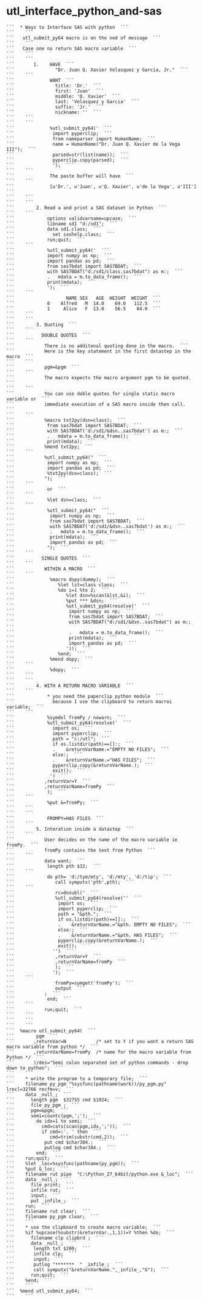 # utl_interface_python_and-sas

    ```  * Ways to Interface SAS with python  ```
    ```    ```
    ```   utl_submit_py64 macro is on the ned of message  ```
    ```    ```
    ```   Case one no return SAS macro variable  ```
    ```    ```
    ```    ```
    ```       1.    HAVE  ```
    ```               "Dr. Juan Q. Xavier Velasquez y Garcia, Jr."  ```
    ```    ```
    ```             WANT  ```
    ```               title: 'Dr.'  ```
    ```               first: 'Juan'  ```
    ```               middle: 'Q. Xavier'  ```
    ```               last: 'Velasquez y Garcia'  ```
    ```               suffix: 'Jr.'  ```
    ```               nickname: ''  ```
    ```    ```
    ```    ```
    ```             %utl_submit_py64('  ```
    ```              import pyperclip;  ```
    ```              from nameparser import HumanName;  ```
    ```              name = HumanName("Dr. Juan Q. Xavier de la Vega III");  ```
    ```              parsed=str(list(name));  ```
    ```              pyperclip.copy(parsed);  ```
    ```              ');  ```
    ```    ```
    ```             The paste buffer will have  ```
    ```    ```
    ```             [u'Dr.', u'Juan', u'Q. Xavier', u'de la Vega', u'III']  ```
    ```    ```
    ```    ```
    ```        2. Read a and print a SAS dataset in Python  ```
    ```    ```
    ```            options validvarname=upcase;  ```
    ```            libname sd1 "d:/sd1";  ```
    ```            data sd1.class;  ```
    ```              set sashelp.class;  ```
    ```            run;quit;  ```
    ```    ```
    ```            %utl_submit_py64('  ```
    ```            import numpy as np;  ```
    ```            import pandas as pd;  ```
    ```            from sas7bdat import SAS7BDAT;  ```
    ```            with SAS7BDAT("d:/sd1/class.sas7bdat") as m:;  ```
    ```            .   mdata = m.to_data_frame();  ```
    ```            print(mdata);  ```
    ```            ');  ```
    ```    ```
    ```                   NAME SEX   AGE  HEIGHT  WEIGHT  ```
    ```            0    Alfred   M  14.0    69.0   112.5  ```
    ```            1     Alice   F  13.0    56.5    84.0  ```
    ```    ```
    ```    ```
    ```        3. Quoting  ```
    ```    ```
    ```          DOUBLE QUOTES  ```
    ```    ```
    ```           There is no additonal quoting done in the macro.  ```
    ```           Here is the key statement in the first datastep in the macro  ```
    ```    ```
    ```           pgm=&pgm  ```
    ```    ```
    ```           The macro expects the macro argument pgm to be quoted.  ```
    ```    ```
    ```           You can use doble quotes for single static macro variable or  ```
    ```           immediate execution of a SAS macro inside then call.  ```
    ```    ```
    ```           %macro txt2py(dsn=class);  ```
    ```            from sas7bdat import SAS7BDAT;  ```
    ```            with SAS7BDAT('d:/sd1/&dsn..sas7bdat') as m:;  ```
    ```            .   mdata = m.to_data_frame();  ```
    ```            print(mdata);  ```
    ```           %mend txt2py;  ```
    ```    ```
    ```           %utl_submit_py64("  ```
    ```            import numpy as np;  ```
    ```            import pandas as pd;  ```
    ```            %txt2py(dsn=class);  ```
    ```           ");  ```
    ```    ```
    ```            or  ```
    ```    ```
    ```            %let dsn=class;  ```
    ```    ```
    ```            %utl_submit_py64("  ```
    ```             import numpy as np;  ```
    ```             from sas7bdat import SAS7BDAT;  ```
    ```             with SAS7BDAT('d:/sd1/&dsn..sas7bdat') as m:;  ```
    ```             .   mdata = m.to_data_frame();  ```
    ```             print(mdata);  ```
    ```             import pandas as pd;  ```
    ```            ");  ```
    ```    ```
    ```          SINGLE QUOTES  ```
    ```    ```
    ```           WITHIN A MACRO  ```
    ```    ```
    ```             %macro dopy(dummy);  ```
    ```                %let lst=class class;  ```
    ```                %do i=1 %to 2;  ```
    ```                   %let dsn=%scan(&lst,&i);  ```
    ```                   %put *** &dsn;  ```
    ```                   %utl_submit_py64(resolve('  ```
    ```                    import numpy as np;  ```
    ```                    from sas7bdat import SAS7BDAT;  ```
    ```                    with SAS7BDAT("d:/sd1/&dsn..sas7bdat") as m:;  ```
    ```                    .   mdata = m.to_data_frame();  ```
    ```                    print(mdata);  ```
    ```                    import pandas as pd;  ```
    ```                   '));  ```
    ```                %end;  ```
    ```             %mend dopy;  ```
    ```    ```
    ```             %dopy;  ```
    ```    ```
    ```    ```
    ```        4. WITH A RETURN MACRO VARIABLE  ```
    ```    ```
    ```            * you need the paperclip python module  ```
    ```              because I use the clipboard to return macroi variable;  ```
    ```    ```
    ```            %symdel fromPy / nowarn;  ```
    ```            %utl_submit_py64(resolve('  ```
    ```              import os;  ```
    ```              import pyperclip;  ```
    ```              path = "c:/utl";  ```
    ```              if os.listdir(path)==[]:;  ```
    ```              .    &returnVarName.="EMPTY NO FILES";  ```
    ```              else:;  ```
    ```              .    &returnVarName.="HAS FILES";  ```
    ```              pyperclip.copy(&returnVarName.);  ```
    ```              exit();  ```
    ```             ')  ```
    ```           ,returnVar=Y  ```
    ```           ,returnVarName=fromPy  ```
    ```            );  ```
    ```    ```
    ```            %put &=fromPy;  ```
    ```    ```
    ```    ```
    ```            FROMPY=HAS FILES  ```
    ```    ```
    ```        5. Interation inside a datastep  ```
    ```    ```
    ```           User decides on the name of the macro variable ie fromPy.  ```
    ```           fromPy contains the text from Python  ```
    ```    ```
    ```           data want;  ```
    ```            length pth $32;  ```
    ```    ```
    ```            do pth= 'd:/tym/mty', 'd:/mty', 'd:/tip';  ```
    ```               call symputx('pth',pth);  ```
    ```    ```
    ```               rc=dosubl('  ```
    ```               %utl_submit_py64(resolve(''  ```
    ```                import os;  ```
    ```                import pyperclip;  ```
    ```                path = "&pth.";  ```
    ```                if os.listdir(path)==[]:;  ```
    ```                .    &returnVarName.="&pth. EMPTY NO FILES";  ```
    ```                else:;  ```
    ```                .    &returnVarName.="&pth. HAS FILES";  ```
    ```                pyperclip.copy(&returnVarName.);  ```
    ```                exit();  ```
    ```              '')  ```
    ```               ,returnVar=Y  ```
    ```               ,returnVarName=fromPy  ```
    ```               );  ```
    ```              ');  ```
    ```    ```
    ```               fromPy=symget('fromPy');  ```
    ```               output  ```
    ```           ;  ```
    ```            end;  ```
    ```    ```
    ```           run;quit;  ```
    ```    ```
    ```    ```
    ```    ```
    ```  %macro utl_submit_py64(  ```
    ```        pgm  ```
    ```       ,returnVar=N           /* set to Y if you want a return SAS macro variable from python */  ```
    ```       ,returnVarName=fromPy  /* name for the macro variable from Python */  ```
    ```       )/des="Semi colon separated set of python commands - drop down to python";  ```
    ```    ```
    ```    * write the program to a temporary file;  ```
    ```    filename py_pgm "%sysfunc(pathname(work))/py_pgm.py" lrecl=32766 recfm=v;  ```
    ```    data _null_;  ```
    ```      length pgm  $32755 cmd $1024;  ```
    ```      file py_pgm ;  ```
    ```      pgm=&pgm;  ```
    ```      semi=countc(pgm,';');  ```
    ```        do idx=1 to semi;  ```
    ```          cmd=cats(scan(pgm,idx,';'));  ```
    ```          if cmd=:'. ' then  ```
    ```             cmd=trim(substr(cmd,2));  ```
    ```           put cmd $char384.;  ```
    ```           putlog cmd $char384.;  ```
    ```        end;  ```
    ```    run;quit;  ```
    ```    %let _loc=%sysfunc(pathname(py_pgm));  ```
    ```    %put &_loc;  ```
    ```    filename rut pipe  "C:\Python_27_64bit/python.exe &_loc";  ```
    ```    data _null_;  ```
    ```      file print;  ```
    ```      infile rut;  ```
    ```      input;  ```
    ```      put _infile_;  ```
    ```    run;  ```
    ```    filename rut clear;  ```
    ```    filename py_pgm clear;  ```
    ```    ```
    ```    * use the clipboard to create macro variable;  ```
    ```    %if %upcase(%substr(&returnVar.,1,1))=Y %then %do;  ```
    ```      filename clp clipbrd ;  ```
    ```      data _null_;  ```
    ```       length txt $200;  ```
    ```       infile clp;  ```
    ```       input;  ```
    ```       putlog "*******  " _infile_;  ```
    ```       call symputx("&returnVarName.",_infile_,"G");  ```
    ```      run;quit;  ```
    ```    %end;  ```
    ```    ```
    ```  %mend utl_submit_py64;  ```
    ```    ```
